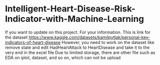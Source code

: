 # Intelligent-Heart-Disease-Risk-Indicator-with-Machine-Learning

If you want to update on this project. For your information. This is link for the dataset https://www.kaggle.com/datasets/kamilpytlak/personal-key-indicators-of-heart-disease
However, you need to work on the dataset like remove state and edit HadHeartAttack to HeartDisease and take it to the very end in the excel file
Due to limited storage, there are other file such as EDA on iplot, dataset, and so on, which can not be upload
